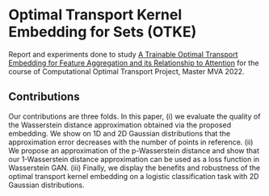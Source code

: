# Optimal Transport Kernel Embedding for Sets (OTKE)
Report and experiments done to study [A Trainable Optimal Transport Embedding for Feature Aggregation and its Relationship to Attention](https://openreview.net/pdf?id=ZK6vTvb84s) for the course of Computational Optimal Transport Project, Master MVA 2022.

## Contributions
Our contributions are three folds. In this paper, (i) we evaluate the quality of the Wasserstein distance approximation obtained via the proposed embedding. We show on 1D and 2D Gaussian distributions that the approximation error decreases with the number of points in reference. (ii) We propose an approximation of the p-Wasserstein distance and show that our 1-Wasserstein distance approximation can be used as a loss function in Wasserstein GAN. (iii) Finally, we display the benefits and robustness of the optimal transport kernel embedding on a logistic classification task with 2D Gaussian distributions. 


